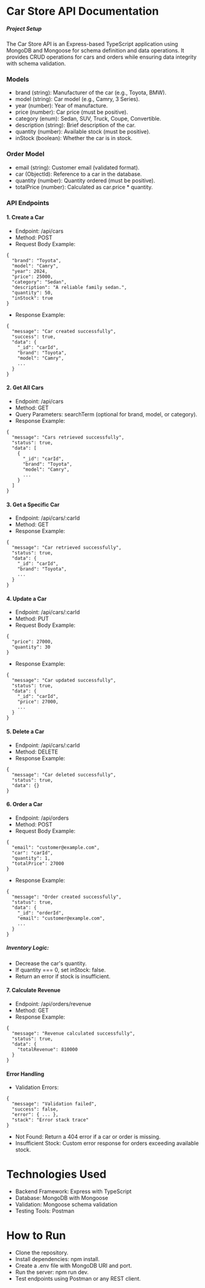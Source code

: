 # Car Store API Documentation
##### Project Setup
The Car Store API is an Express-based TypeScript application using MongoDB and Mongoose for schema definition and data operations. It provides CRUD operations for cars and orders while ensuring data integrity with schema validation.

### Models
* brand (string): Manufacturer of the car (e.g., Toyota, BMW).
* model (string): Car model (e.g., Camry, 3 Series).
* year (number): Year of manufacture.
* price (number): Car price (must be positive).
* category (enum): Sedan, SUV, Truck, Coupe, Convertible.
* description (string): Brief description of the car.
* quantity (number): Available stock (must be positive).
* inStock (boolean): Whether the car is in stock.
### Order Model
* email (string): Customer email (validated format).
* car (ObjectId): Reference to a car in the database.
* quantity (number): Quantity ordered (must be positive).
* totalPrice (number): Calculated as car.price * quantity.

### API Endpoints

#### 1. Create a Car
* Endpoint: /api/cars
* Method: POST
* Request Body Example:

``` text 
{
  "brand": "Toyota",
  "model": "Camry",
  "year": 2024,
  "price": 25000,
  "category": "Sedan",
  "description": "A reliable family sedan.",
  "quantity": 50,
  "inStock": true
}

```
* Response Example:

``` text 
{
  "message": "Car created successfully",
  "success": true,
  "data": {
    "_id": "carId",
    "brand": "Toyota",
    "model": "Camry",
    ...
  }
}

```

#### 2. Get All Cars
* Endpoint: /api/cars
* Method: GET
* Query Parameters: searchTerm (optional for brand, model, or category).
* Response Example:

``` text 
{
  "message": "Cars retrieved successfully",
  "status": true,
  "data": [
    {
      "_id": "carId",
      "brand": "Toyota",
      "model": "Camry",
      ...
    }
  ]
}

```
#### 3. Get a Specific Car
* Endpoint: /api/cars/:carId
* Method: GET
* Response Example:

``` text 
{
  "message": "Car retrieved successfully",
  "status": true,
  "data": {
    "_id": "carId",
    "brand": "Toyota",
    ...
  }
}

```

#### 4. Update a Car
* Endpoint: /api/cars/:carId
* Method: PUT
* Request Body Example:

```text 
{
  "price": 27000,
  "quantity": 30
}

```
* Response Example:
``` text
{
  "message": "Car updated successfully",
  "status": true,
  "data": {
    "_id": "carId",
    "price": 27000,
    ...
  }
}

```

#### 5. Delete a Car
* Endpoint: /api/cars/:carId
* Method: DELETE
* Response Example:

```text 
{
  "message": "Car deleted successfully",
  "status": true,
  "data": {}
}

```

#### 6. Order a Car
* Endpoint: /api/orders
* Method: POST
* Request Body Example:

``` text 
{
  "email": "customer@example.com",
  "car": "carId",
  "quantity": 1,
  "totalPrice": 27000
}

```
* Response Example:
``` text 
{
  "message": "Order created successfully",
  "status": true,
  "data": {
    "_id": "orderId",
    "email": "customer@example.com",
    ...
  }
}

```

##### Inventory Logic:

* Decrease the car's quantity.
* If quantity === 0, set inStock: false.
* Return an error if stock is insufficient.

#### 7. Calculate Revenue
* Endpoint: /api/orders/revenue
* Method: GET
* Response Example:

```text 
{
  "message": "Revenue calculated successfully",
  "status": true,
  "data": {
    "totalRevenue": 810000
  }
}

```

#### Error Handling
* Validation Errors:

``` text 
{
  "message": "Validation failed",
  "success": false,
  "error": { ... },
  "stack": "Error stack trace"
}

```

* Not Found: Return a 404 error if a car or order is missing.
* Insufficient Stock: Custom error response for orders exceeding available stock.


# Technologies Used
* Backend Framework: Express with TypeScript
* Database: MongoDB with Mongoose
* Validation: Mongoose schema validation
* Testing Tools: Postman

# How to Run
* Clone the repository.
* Install dependencies: npm install.
* Create a .env file with MongoDB URI and port.
* Run the server: npm run dev.
* Test endpoints using Postman or any REST client.
